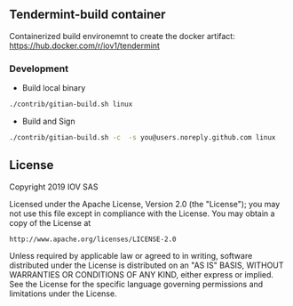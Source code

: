 ## Tendermint-build container
Containerized build environemnt to create the docker artifact: 
https://hub.docker.com/r/iov1/tendermint
### Development
* Build local binary
```sh
./contrib/gitian-build.sh linux
```
* Build and Sign
```sh
./contrib/gitian-build.sh -c  -s you@users.noreply.github.com linux
```

## License
Copyright 2019 IOV SAS

Licensed under the Apache License, Version 2.0 (the "License");
you may not use this file except in compliance with the License.
You may obtain a copy of the License at

    http://www.apache.org/licenses/LICENSE-2.0

Unless required by applicable law or agreed to in writing, software
distributed under the License is distributed on an "AS IS" BASIS,
WITHOUT WARRANTIES OR CONDITIONS OF ANY KIND, either express or implied.
See the License for the specific language governing permissions and
limitations under the License.
